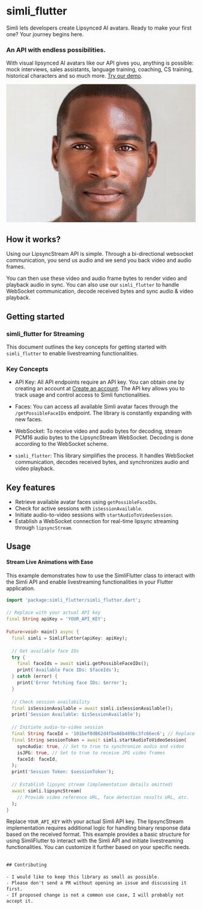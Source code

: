 # simli_flutter

Simli lets developers create Lipsynced AI avatars. Ready to make your first one? Your journey begins here.


### An API with endless possibilities.
With visual lipsynced AI avatars like our API gives you, anything is possible: mock interviews, sales assistants, language training, coaching, CS training, historical characters and so much more. [Try our demo](https://www.simli.com/demo).

<img src="Background_avatars.gif">


## How it works?
Using our LipsyncStream API is simple. Through a bi-directional websocket communication, you send us audio and we send you back video and audio frames.

You can then use these video and audio frame bytes to render video and playback audio in sync. You can also use our ```simli_flutter``` to handle WebSocket communication, decode received bytes and sync audio & video playback.

## Getting started

### simli_flutter for Streaming
This document outlines the key concepts for getting started with ```simli_flutter``` to enable livestreaming functionalities.

### Key Concepts
- API Key: All API endpoints require an API key. You can obtain one by creating an account at [Create an account](https://simli.com/sign-up-in). The API key allows you to track usage and control access to Simli functionalities.

- Faces: You can access all available Simli avatar faces through the ```/getPossibleFaceIDs``` endpoint. The library is constantly expanding with new faces.

- WebSocket: To receive video and audio bytes for decoding, stream PCM16 audio bytes to the LipsyncStream WebSocket. Decoding is done according to the WebSocket scheme.

- ```simli_flutter```: This library simplifies the process. It handles WebSocket communication, decodes received bytes, and synchronizes audio and video playback.

## Key features
- Retrieve available avatar faces using ```getPossibleFaceIDs```.
- Check for active sessions with ```isSessionAvailable```.
- Initiate audio-to-video sessions with ```startAudioToVideoSession```.
- Establish a WebSocket connection for real-time lipsync streaming through ```lipsyncStream```.

## Usage

#### Stream Live Animations with Ease
This example demonstrates how to use the SimliFlutter class to interact with the Simli API and enable livestreaming functionalities in your Flutter application.

```dart
import 'package:simli_flutter/simli_flutter.dart';

// Replace with your actual API key
final String apiKey = 'YOUR_API_KEY';

Future<void> main() async {
  final simli = SimliFlutter(apiKey: apiKey);

  // Get available face IDs
  try {
    final faceIds = await simli.getPossibleFaceIDs();
    print('Available Face IDs: $faceIds');
  } catch (error) {
    print('Error fetching face IDs: $error');
  }

  // Check session availability
  final isSessionAvailable = await simli.isSessionAvailable();
  print('Session Available: $isSessionAvailable');

  // Initiate audio-to-video session
  final String faceId = '101bef0dB62d4fbeA6b489bc3fc66ec6'; // Replace with desired face ID
  final String sessionToken = await simli.startAudioToVideoSession(
    syncAudio: true, // Set to true to synchronize audio and video
    isJPG: true, // Set to true to receive JPG video frames
    faceId: faceId,
  );
  print('Session Token: $sessionToken');

  // Establish lipsync stream (implementation details omitted)
  await simli.lipsyncStream(
    // Provide video reference URL, face detection results URL, etc.
  );
}
```

Replace ```YOUR_API_KEY``` with your actual Simli API key.
The lipsyncStream implementation requires additional logic for handling binary response data based on the received format.
This example provides a basic structure for using SimliFlutter to interact with the Simli API and initiate livestreaming functionalities. You can customize it further based on your specific needs.
```

## Contributing

- I would like to keep this library as small as possible.
- Please don't send a PR without opening an issue and discussing it first.
- If proposed change is not a common use case, I will probably not accept it.
